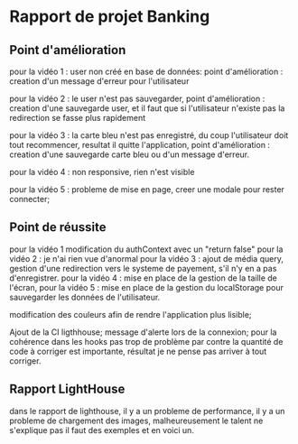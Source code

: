 # Rapport de projet Banking

## Point d'amélioration 
 pour la vidéo 1 : user non créé en base de données:  point d'amélioration : creation d'un message d'erreur pour l'utilisateur

 pour la vidéo 2 : le user n'est pas sauvegarder, point d'amélioration : creation d'une sauvegarde user, et il faut que si l'utilisateur n'existe pas la redirection se fasse plus rapidement
 
 pour la vidéo 3 : la carte bleu n'est pas enregistré, du coup l'utilisateur doit tout recommencer, resultat il quitte l'application, point d'amélioration : creation d'une sauvegarde carte bleu ou d'un message d'erreur.

pour la vidéo 4 : non responsive, rien n'est visible

pour la vidéo 5 : probleme de mise en page, creer une modale pour rester connecter;

## Point de réussite

pour la vidéo 1 modification du authContext avec un "return false"
pour la vidéo 2 : je n'ai rien vue d'anormal
pour la vidéo 3 : ajout de média query, gestion d'une redirection vers le systeme de payement, s'il n'y en a pas d'enregistrer.
pour la vidéo 4 : mise en place de la gestion de la taille de l'écran,
pour la vidéo 5 : mise en place de la gestion du localStorage pour sauvegarder les données de l'utilisateur.

modification des couleurs afin de rendre l'application plus lisible;


Ajout de la CI ligthhouse;
message d'alerte lors de la connexion;
pour la cohérence dans les hooks pas trop de problème par contre la quantité de code à corriger est importante, résultat je ne pense pas arriver à tout corriger.



## Rapport LightHouse
dans le rapport de lighthouse, il y a un probleme de performance, il y a un probleme de chargement des images, malheureusement le talent ne s'explique pas il faut des exemples et en voici un.

